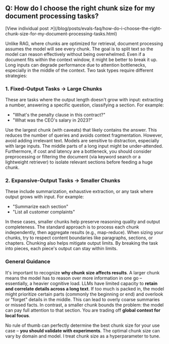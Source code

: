 ## Q: How do I choose the right chunk size for my document processing tasks?
<div class="faq-individual-link">[View individual post ↗](/blog/posts/evals-faq/how-do-i-choose-the-right-chunk-size-for-my-document-processing-tasks.html)</div>

Unlike RAG, where chunks are optimized for retrieval, document processing assumes the model will see every chunk. The goal is to split text so the model can reason effectively without being overwhelmed. Even if a document fits within the context window, it might be better to break it up. Long inputs can degrade performance due to attention bottlenecks, especially in the middle of the context. Two task types require different strategies:

### 1. Fixed-Output Tasks → Large Chunks

These are tasks where the output length doesn't grow with input: extracting a number, answering a specific question, classifying a section. For example:

* "What's the penalty clause in this contract?"
* "What was the CEO's salary in 2023?"

Use the largest chunk (with caveats) that likely contains the answer. This reduces the number of queries and avoids context fragmentation. However, avoid adding irrelevant text. Models are sensitive to distraction, especially with large inputs. The middle parts of a long input might be under-attended. Furthermore, if cost and latency are a bottleneck, you should consider preprocessing or filtering the document (via keyword search or a lightweight retriever) to isolate relevant sections before feeding a huge chunk.

### 2. Expansive-Output Tasks → Smaller Chunks

These include summarization, exhaustive extraction, or any task where output grows with input. For example:

* "Summarize each section"
* "List all customer complaints"

In these cases, smaller chunks help preserve reasoning quality and output completeness. The standard approach is to process each chunk independently, then aggregate results (e.g., map-reduce). When sizing your chunks, try to respect content boundaries like paragraphs, sections, or chapters. Chunking also helps mitigate output limits. By breaking the task into pieces, each piece's output can stay within limits.

### General Guidance

It's important to recognize **why chunk size affects results**. A larger chunk means the model has to reason over more information in one go – essentially, a heavier cognitive load. LLMs have limited capacity to **retain and correlate details across a long text**. If too much is packed in, the model might prioritize certain parts (commonly the beginning or end) and overlook or "forget" details in the middle. This can lead to overly coarse summaries or missed facts. In contrast, a smaller chunk bounds the problem: the model can pay full attention to that section. You are trading off **global context for local focus**. 

No rule of thumb can perfectly determine the best chunk size for your use case – **you should validate with experiments**. The optimal chunk size can vary by domain and model. I treat chunk size as a hyperparameter to tune.
